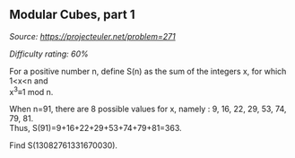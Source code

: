 Modular Cubes, part 1
---------------------

*Source: https://projecteuler.net/problem=271*


*Difficulty rating: 60%*

For a positive number n, define S(n) as the sum of the integers x, for
which 1\<x\<n and\
x<sup>3</sup>≡1 mod n.

When n=91, there are 8 possible values for x, namely : 9, 16, 22, 29,
53, 74, 79, 81.\
 Thus, S(91)=9+16+22+29+53+74+79+81=363.

Find S(13082761331670030).
